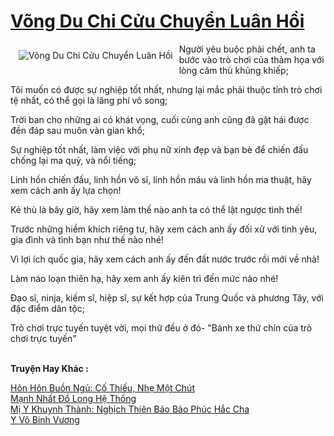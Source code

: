 <a href="https://truyenwiki.net/vong-du-chi-cuu-chuyen-luan-hoi.35531/" title="Võng Du Chi Cửu Chuyển Luân Hồi"><h1>Võng Du Chi Cửu Chuyển Luân Hồi</h1></a><div style="display:table"><img align="right" style="float: left; padding: 10px;" src="https://truyenwiki.net/a/img/str/src/35531.jpg" alt="Võng Du Chi Cửu Chuyển Luân Hồi">Người yêu buộc phải chết, anh ta bước vào trò chơi của thảm họa với lòng căm thù khủng khiếp;<p></p> Tôi muốn có được sự nghiệp tốt nhất, nhưng lại mắc phải thuộc tính trò chơi tệ nhất, có thể gọi là lãng phí vô song;<p></p> Trời ban cho những ai có khát vọng, cuối cùng anh cũng đã gặt hái được đền đáp sau muôn vàn gian khổ;<p></p> Sự nghiệp tốt nhất, làm việc với phụ nữ xinh đẹp và bạn bè để chiến đấu chống lại ma quỷ, và nổi tiếng;<p></p> Linh hồn chiến đấu, linh hồn võ sĩ, linh hồn máu và linh hồn ma thuật, hãy xem cách anh ấy lựa chọn!<p></p> Kẻ thù là bây giờ, hãy xem làm thế nào anh ta có thể lật ngược tình thế!<p></p> Trước những hiềm khích riêng tư, hãy xem cách anh ấy đối xử với tình yêu, gia đình và tình bạn như thế nào nhé!<p></p> Vì lợi ích quốc gia, hãy xem cách anh ấy đến đất nước trước rồi mới về nhà!<p></p> Làm náo loạn thiên hạ, hãy xem anh ấy kiên trì đến mức nào nhé!<p></p> Đạo sĩ, ninja, kiếm sĩ, hiệp sĩ, sự kết hợp của Trung Quốc và phương Tây, với đặc điểm dân tộc;<p></p> Trò chơi trực tuyến tuyệt vời, mọi thứ đều ở đó- "Bánh xe thứ chín của trò chơi trực tuyến"</div><p><br><b>Truyện Hay Khác :</b></p><a href="https://truyenwiki.net/hon-hon-buon-ngu-co-thieu-nhe-mot-chut.35068/" alt="Hôn Hôn Buồn Ngủ: Cố Thiếu, Nhẹ Một Chút">Hôn Hôn Buồn Ngủ: Cố Thiếu, Nhẹ Một Chút</a><br/><a href="https://github.com/nownovels/topcv/tree/master/truyenhay/35528" alt="Mạnh Nhất Đồ Long Hệ Thống">Mạnh Nhất Đồ Long Hệ Thống</a><br/><a href="https://sangtacviet.wordpress.com/2020/10/22/mi-y-khuynh-thanh-nghich-thien-bao-bao-phuc-hac-cha/" alt="Mị Y Khuynh Thành: Nghịch Thiên Bảo Bảo Phúc Hắc Cha">Mị Y Khuynh Thành: Nghịch Thiên Bảo Bảo Phúc Hắc Cha</a><br/><a href="https://github.com/nownovels/topcv/tree/master/truyenhay/36379" alt="Y Võ Binh Vương">Y Võ Binh Vương</a><br/>